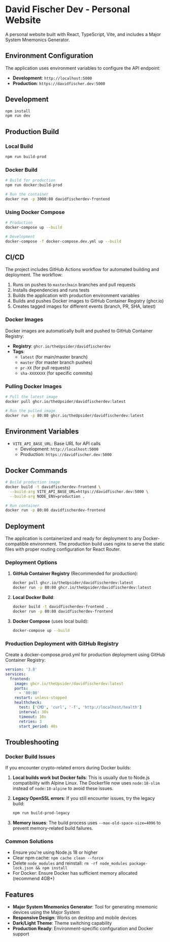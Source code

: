 # David Fischer Dev - Personal Website

A personal website built with React, TypeScript, Vite, and includes a Major System Mnemonics Generator.

## Environment Configuration

The application uses environment variables to configure the API endpoint:

- **Development**: `http://localhost:5000`
- **Production**: `https://davidfischer.dev:5000`

## Development

```bash
npm install
npm run dev
```

## Production Build

### Local Build

```bash
npm run build-prod
```

### Docker Build

```bash
# Build for production
npm run docker:build-prod

# Run the container
docker run -p 3000:80 davidfischerdev-frontend
```

### Using Docker Compose

```bash
# Production
docker-compose up --build

# Development
docker-compose -f docker-compose.dev.yml up --build
```

## CI/CD

The project includes GitHub Actions workflow for automated building and deployment. The workflow:

1. Runs on pushes to `master`/`main` branches and pull requests
2. Installs dependencies and runs tests
3. Builds the application with production environment variables
4. Builds and pushes Docker images to GitHub Container Registry (ghcr.io)
5. Creates tagged images for different events (branch, PR, SHA, latest)

### Docker Images

Docker images are automatically built and pushed to GitHub Container Registry:

- **Registry**: `ghcr.io/theUpsider/davidfischerdev`
- **Tags**:
  - `latest` (for main/master branch)
  - `master` (for master branch pushes)
  - `pr-XX` (for pull requests)
  - `sha-XXXXXXX` (for specific commits)

### Pulling Docker Images

```bash
# Pull the latest image
docker pull ghcr.io/theUpsider/davidfischerdev:latest

# Run the pulled image
docker run -p 80:80 ghcr.io/theUpsider/davidfischerdev:latest
```

## Environment Variables

- `VITE_API_BASE_URL`: Base URL for API calls
  - Development: `http://localhost:5000`
  - Production: `https://davidfischer.dev:5000`

## Docker Commands

```bash
# Build production image
docker build -t davidfischerdev-frontend \
  --build-arg VITE_API_BASE_URL=https://davidfischer.dev:5000 \
  --build-arg NODE_ENV=production .

# Run container
docker run -p 80:80 davidfischerdev-frontend
```

## Deployment

The application is containerized and ready for deployment to any Docker-compatible environment. The production build uses nginx to serve the static files with proper routing configuration for React Router.

### Deployment Options

1. **GitHub Container Registry** (Recommended for production):

   ```bash
   docker pull ghcr.io/theUpsider/davidfischerdev:latest
   docker run -p 80:80 ghcr.io/theUpsider/davidfischerdev:latest
   ```

2. **Local Docker Build**:

   ```bash
   docker build -t davidfischerdev-frontend .
   docker run -p 80:80 davidfischerdev-frontend
   ```

3. **Docker Compose** (uses local build):
   ```bash
   docker-compose up --build
   ```

### Production Deployment with GitHub Registry

Create a docker-compose.prod.yml for production deployment using GitHub Container Registry:

```yaml
version: '3.8'
services:
  frontend:
    image: ghcr.io/theUpsider/davidfischerdev:latest
    ports:
      - '80:80'
    restart: unless-stopped
    healthcheck:
      test: ['CMD', 'curl', '-f', 'http://localhost/health']
      interval: 30s
      timeout: 10s
      retries: 3
      start_period: 40s
```

## Troubleshooting

### Docker Build Issues

If you encounter crypto-related errors during Docker builds:

1. **Local builds work but Docker fails**: This is usually due to Node.js compatibility with Alpine Linux. The Dockerfile now uses `node:18-slim` instead of `node:18-alpine` to avoid these issues.

2. **Legacy OpenSSL errors**: If you still encounter issues, try the legacy build:
   ```bash
   npm run build-prod-legacy
   ```

3. **Memory issues**: The build process uses `--max-old-space-size=4096` to prevent memory-related build failures.

### Common Solutions

- Ensure you're using Node.js 18 or higher
- Clear npm cache: `npm cache clean --force`
- Delete `node_modules` and reinstall: `rm -rf node_modules package-lock.json && npm install`
- For Docker: Ensure Docker has sufficient memory allocated (recommend 4GB+)

## Features

- **Major System Mnemonics Generator**: Tool for generating mnemonic devices using the Major System
- **Responsive Design**: Works on desktop and mobile devices
- **Dark/Light Theme**: Theme switching capability
- **Production Ready**: Environment-specific configuration and Docker support
